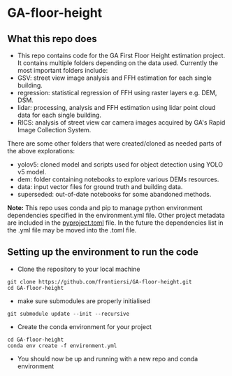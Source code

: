# GA-floor-height

## What this repo does
- This repo contains code for the GA First Floor Height estimation project. It contains multiple folders depending on the data used. Currently the most important folders include:  
- GSV: street view image analysis and FFH estimation for each single building.  
- regression: statistical regression of FFH using raster layers e.g. DEM, DSM.  
- lidar: processing, analysis and FFH estimation using lidar point cloud data for each single building.  
- RICS: analysis of street view car camera images acquired by GA's Rapid Image Collection System.  

There are some other folders that were created/cloned as needed parts of the above explorations:  
- yolov5: cloned model and scripts used for object detection using YOLO v5 model.  
- dem: folder containing notebooks to explore various DEMs resources.  
- data: input vector files for ground truth and building data.  
- superseded: out-of-date notebooks for some abandoned methods.  

**Note:** This repo uses conda and pip to manage python environment dependencies specified in the environment.yml file. Other project metadata are included in the [pyproject.toml](pyproject.toml) file. In the future the dependencies list in the .yml file may be moved into the .toml file.  

## Setting up the environment to run the code
- Clone the repository to your local machine
````
git clone https://github.com/frontiersi/GA-floor-height.git
cd GA-floor-height
````
- make sure submodules are properly initialised
````
git submodule update --init --recursive
````
- Create the conda environment for your project  
````
cd GA-floor-height
conda env create -f environment.yml
````
- You should now be up and running with a new repo and conda environment

